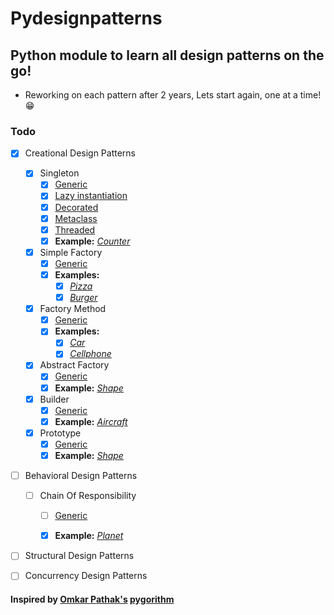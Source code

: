 Pydesignpatterns
================

## Python module to learn all design patterns on the go!  

- Reworking on each pattern after 2 years, Lets start again, one at a time! :grin:

### Todo

- [x] Creational Design Patterns  
  - [x] Singleton
    - [x] [Generic](https://github.com/avidLearnerInProgress/design-patterns/blob/master/pydesignpatterns/creational/singleton_naive.py)
    - [x] [Lazy instantiation](https://github.com/avidLearnerInProgress/design-patterns/blob/master/pydesignpatterns/creational/singleton_lazy_instantiation.py)
    - [x] [Decorated](https://github.com/avidLearnerInProgress/design-patterns/blob/master/pydesignpatterns/creational/singleton_decorator.py)
    - [x] [Metaclass](https://github.com/avidLearnerInProgress/design-patterns/blob/master/pydesignpatterns/creational/singleton_metaclass.py)
    - [x] [Threaded](https://github.com/avidLearnerInProgress/design-patterns/blob/master/pydesignpatterns/creational/singleton_thread.py)
    - [x] **Example:** *[Counter](https://github.com/avidLearnerInProgress/design-patterns/blob/master/pydesignpatterns/creational/singleton_counter.py)*
  - [x] Simple Factory
    - [x] [Generic](https://github.com/avidLearnerInProgress/design-patterns/blob/master/pydesignpatterns/creational/simplefactory_naive.py)
    - [x] **Examples:**
      - [x] *[Pizza](https://github.com/avidLearnerInProgress/design-patterns/blob/master/pydesignpatterns/creational/simplefactory_pizza.py)*
      - [x] *[Burger](https://github.com/avidLearnerInProgress/design-patterns/blob/master/pydesignpatterns/creational/simplefactory_burger.py)*
  - [x] Factory Method
    - [x] [Generic](https://github.com/avidLearnerInProgress/design-patterns/blob/master/pydesignpatterns/creational/factorymethod_naive.py)
    - [x] **Examples:**
      - [x] *[Car](https://github.com/avidLearnerInProgress/design-patterns/blob/master/pydesignpatterns/creational/factorymethod_car.py)*
      - [x] *[Cellphone](https://github.com/avidLearnerInProgress/design-patterns/blob/master/pydesignpatterns/creational/factorymethod_cellphone.py)*
  - [x] Abstract Factory
    - [x] [Generic](https://github.com/avidLearnerInProgress/design-patterns/blob/master/pydesignpatterns/creational/abstractfactory_naive.py)
    - [x] **Example:** *[Shape](https://github.com/avidLearnerInProgress/design-patterns/blob/master/pydesignpatterns/creational/abstractfactory_shape.py)*
  - [x] Builder
    - [x] [Generic](https://github.com/avidLearnerInProgress/design-patterns/blob/master/pydesignpatterns/creational/builder_naive.py)
    - [x] **Example:** *[Aircraft](https://github.com/avidLearnerInProgress/design-patterns/blob/master/pydesignpatterns/creational/builder_aircraft.py)*
  - [x] Prototype
    - [x] [Generic](https://github.com/avidLearnerInProgress/design-patterns/blob/master/pydesignpatterns/creational/prototype_naive.py)
    - [x] **Example:** *[Shape](https://github.com/avidLearnerInProgress/design-patterns/blob/master/pydesignpatterns/creational/prototype_shape.py)*

- [ ] Behavioral Design Patterns  
  - [ ] Chain Of Responsibility
    - [ ] [Generic]()
    - [x] **Example:** *[Planet](https://github.com/avidLearnerInProgress/design-patterns/blob/master/pydesignpatterns/behavioral/chain_of_responsibility_planet.py)*
  

- [ ] Structural Design Patterns  
- [ ] Concurrency Design Patterns 


#### Inspired by [Omkar Pathak's](https://github.com/OmkarPathak/) [pygorithm](https://github.com/OmkarPathak/pygorithm)

